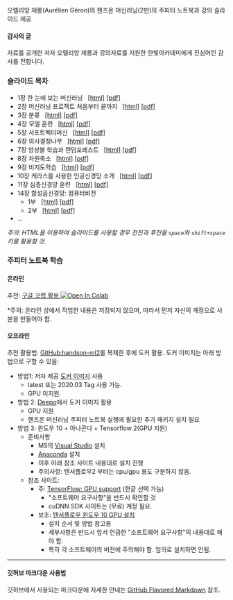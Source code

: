오렐리앙 제롱(Aur&eacute;lien G&eacute;ron)의 핸즈온 머신러닝(2판)의 주피터 노트북과 강의 슬라이드 제공

#### 감사의 글

자료를 공개한 저자 오렐리앙 제롱과 강의자료를 지원한 한빛아카데미에게 진심어린 감사를 전합니다.

### 슬라이드 목차

- 1장 한 눈에 보는 머신러닝 &nbsp;
    [[html]](./slides/handson-ml2-01.slides.html)
    [[pdf]](./slides/handson-ml2-01-slides.pdf)
- 2장 머신러닝 프로젝트 처음부터 끝까지 &nbsp;
    [[html]](./slides/handson-ml2-02.slides.html)
    [[pdf]](./slides/handson-ml2-02-slides.pdf)
- 3장 분류 &nbsp;
    [[html]](./slides/handson-ml2-03.slides.html)
    [[pdf]](./slides/handson-ml2-03-slides.pdf)
- 4장 모델 훈련 &nbsp;
    [[html]](./slides/handson-ml2-04.slides.html)
    [[pdf]](./slides/handson-ml2-04-slides.pdf)
- 5장 서포트벡터머신 &nbsp;
    [[html]](./slides/handson-ml2-05.slides.html)
    [[pdf]](./slides/handson-ml2-05-slides.pdf)
- 6장 의사결정나무 &nbsp;
    [[html]](./slides/handson-ml2-06.slides.html)
    [[pdf]](./slides/handson-ml2-06-slides.pdf)
- 7장 앙상블 학습과 랜덤포레스트 &nbsp;
    [[html]](./slides/handson-ml2-07.slides.html)
    [[pdf]](./slides/handson-ml2-07-slides.pdf)
- 8장 차원축소 &nbsp;
    [[html]](./slides/handson-ml2-08.slides.html)
    [[pdf]](./slides/handson-ml2-08-slides.pdf)
- 9장 비지도학습 &nbsp;
    [[html]](./slides/handson-ml2-09.slides.html)
    [[pdf]](./slides/handson-ml2-09-slides.pdf)
- 10장 케라스를 사용한 인공신경망 소개 &nbsp;
    [[html]](./slides/handson-ml2-10.slides.html)
    [[pdf]](./slides/handson-ml2-10-slides.pdf)
- 11장 심층신경망 훈련 &nbsp;
    [[html]](./slides/handson-ml2-11.slides.html)
    [[pdf]](./slides/handson-ml2-11-slides.pdf)
- 14장 합성곱신경망: 컴퓨터비전
    - 1부 &nbsp;
        [[html]](./slides/handson-ml2-14-1.slides.html)
        [[pdf]](./slides/handson-ml2-14-1-slides.pdf)
    - 2부 &nbsp;
        [[html]](./slides/handson-ml2-14-2.slides.html)
        [[pdf]](./slides/handson-ml2-14-2-slides.pdf)
- ...

*주의: HTML을 이용하여 슬라이드를 사용할 경우 전진과 후진을 `space`와 `shift+space` 키를 활용할 것.*

### 주피터 노트북 학습

#### 온라인

추천: [구글 코랩 활용 ](https://colab.research.google.com/github/liganega/handson-ml2/blob/master/)
<a href="https://colab.research.google.com/github/liganega/handson-ml2/blob/master/"><img src="https://colab.research.google.com/assets/colab-badge.svg" alt="Open In Colab"/></a>

*주의: 온라인 상에서 작업한 내용은 저장되지 않으며, 따라서 먼저 자신의 계정으로 사본을 만들어야 함.

#### 오프라인

추천 활용법: [GitHub:handson-ml2](https://github.com/liganega/handson-ml2)를 복제한 후에 도커 활용.
도커 이미지는 아래 방법으로 구할 수 있음:
- 방법1: 저자 제공 [도커 이미지](https://hub.docker.com/r/ageron/handson-ml2/tags) 사용
    * latest 또는 2020.03 Tag 사용 가능.
    * GPU 미지원.
- 방법 2: [Deepo](https://github.com/ufoym/deepo)에서 도커 이미지 활용
    * GPU 지원
    * 핸즈온 머신러닝 주피터 노트북 실행에 필요한 추가 패키지 설치 필요
- 방법 3: 윈도우 10 + 아나콘다 + Tensorflow 2(GPU 지원)
    * 준비사항
        * MS의 [Visual Studio](https://visualstudio.microsoft.com/) 설치 
        * [Anaconda](https://www.anaconda.com/products/individual) 설치
        * 이후 아래 참조 사이트 내용대로 설치 진행
        * 주의사항: 텐서플로우2 부터는 cpu/gpu 용도 구분하지 않음.
    * 참조 사이트:
        * 주: [TensorFlow: GPU support](https://www.tensorflow.org/install/gpu) 
            (한글 선택 가능)
            * "소프트웨어 요구사항"을 반드시 확인할 것
            * cuDNN SDK 사이트는 (무료) 계정 필요.
        * 보조: [텐서플로우 윈도우 10 GPU 설치](https://teddylee777.github.io/colab/tensorflow-gpu-install-windows)
            * 설치 순서 및 방법 참고용
            * 세부사항은 반드시 앞서 언급한 "소프트웨어 요구사항"의 내용대로 해야 함.
            * 특히 각 소프트웨어의 버전에 주의해야 함. 임의로 설치하면 안됨.

---

#### 깃허브 마크다운 사용법 

깃허브에서 사용되는 마크다운에 자세한 안내는 [GitHub Flavored Markdown](https://guides.github.com/features/mastering-markdown/) 참조.
